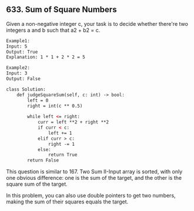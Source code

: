 ## 633. Sum of Square Numbers

Given a non-negative integer c, your task is to decide whether there're two integers a and b such that a2 + b2 = c.

```html
Example1:
Input: 5
Output: True
Explanation: 1 * 1 + 2 * 2 = 5
```

```html
Example2:
Input: 3
Output: False
```

```html
class Solution:
    def judgeSquareSum(self, c: int) -> bool:
        left = 0
        right = int(c ** 0.5)
        
        while left <= right:
            curr = left **2 + right **2
            if curr < c:
                left += 1
            elif curr > c:
                right -= 1
            else:
                return True
        return False
```

This question is similar to 167. Two Sum II-Input array is sorted, with only one obvious difference: one is the sum of the target, and the other is the square sum of the target.

In this problem, you can also use double pointers to get two numbers, making the sum of their squares equals the target.
